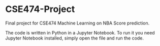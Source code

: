 # CSE474-Project
Final project for CSE474 Machine Learning on NBA Score prediction.

The code is written in Python in a Jupyter Notebook. To run it you need Jupyter Notebook installed, simply open the file and run the code.
